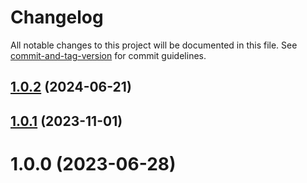 # Changelog

All notable changes to this project will be documented in this file. See [commit-and-tag-version](https://github.com/absolute-version/commit-and-tag-version) for commit guidelines.

## [1.0.2](https://github.com/dmnsgn/rollup-plugin-no-op/compare/v1.0.1...v1.0.2) (2024-06-21)



## [1.0.1](https://github.com/dmnsgn/rollup-plugin-no-op/compare/v1.0.0...v1.0.1) (2023-11-01)



# 1.0.0 (2023-06-28)
